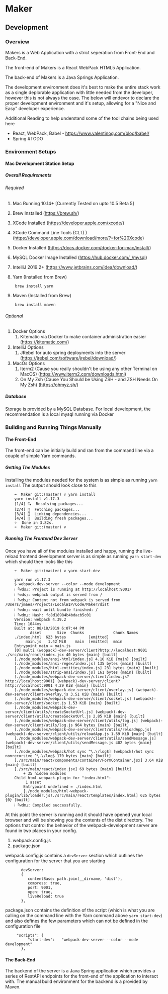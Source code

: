# Maker

## Development 

### Overview
Makers is a Web Application with a strict seperation from Front-End and Back-End.  

The front-end of Makers is a React WebPack HTML5 Application. 

The back-end of Makers is a Java Springs Application.  

The development environment does it's best to make the entire stack work as a single deplorable application with little needed from the developer, however this is not always the case.   The below will endevor to declare the proper development environment and it's setup, allowing for a "Nice and Easy" developer experience. 

Additional Reading to help understand some of the tool chains being used here 
- React, WebPack, Babel - https://www.valentinog.com/blog/babel/
- Spring #TODO 

### Environment Setups
#### Mac Development Station Setup
##### Overall Requirements 
###### Required
 1. Mac Running 10.14+ [Currently Tested on upto 10.5 Beta 5]
2. Brew Installed (https://brew.sh/)
3. XCode Installed (https://developer.apple.com/xcode/)
4. XCode Command Line Tools (CLT) )(https://developer.apple.com/download/more/?=for%20Xcode)
5. Docker Installed (https://docs.docker.com/docker-for-mac/install/)
6. MySQL Docker Image Installed (https://hub.docker.com/_/mysql)
7. IntelliJ 2019.2+ (https://www.jetbrains.com/idea/download/)
8. Yarn (Installed from Brew) 
        
        brew install yarn

9. Maven (Installed from Brew) 
        
        brew install maven

###### Optional
1. Docker Options 
   1. Kitematic via Docker to make container administration easier (https://kitematic.com/)
2. IntelliJ Options
   1. JRebel for auto spring deployments into the server (https://jrebel.com/software/jrebel/download/) 
3. MacOs Options
   1. Iterm2 (Cause you really shouldn't be using any other Terminal on MacOS) (https://www.iterm2.com/downloads.html)
   2. On My Zsh (Cause You Should be Using ZSH - and ZSH Needs On My Zsh) (https://ohmyz.sh/) 

##### Database
Storage is provided by a MySQL Database.   For local development, the recommendation is a local mysql running via Docker 

### Building and Running Things Manually 

#### The Front-End
The front-end can be initially build and ran from the command line via a couple of simple Yarn commands. 

##### Getting The Modules
Installing the modules needed for the system is as simple as running `yarn install`
The output should look close to this 

        ➜  Maker git:(master) ✗ yarn install      
        yarn install v1.17.3
        [1/4] 🔍  Resolving packages...
        [2/4] 🚚  Fetching packages...
        [3/4] 🔗  Linking dependencies...
        [4/4] 🔨  Building fresh packages...
        ✨  Done in 3.82s.
        ➜  Maker git:(master) ✗         

##### Running The Frontend Dev Server
Once you have all of the modules installed and happy, running the live-reload frontend development server is as simple as 
running `yarn start-dev` which should then looks like this 
        
        ➜  Maker git:(master) ✗ yarn start-dev
        
        yarn run v1.17.3
        $ webpack-dev-server --color --mode development
        ℹ ｢wds｣: Project is running at http://localhost:9001/
        ℹ ｢wds｣: webpack output is served from /
        ℹ ｢wds｣: Content not from webpack is served from /Users/jmaes/Projects/LocalWIP/Code/Maker/dist
        ℹ ｢wdm｣: wait until bundle finished: /
        ℹ ｢wdm｣: Hash: fc8d18984b4bdacb5c01
        Version: webpack 4.39.2
        Time: 1044ms
        Built at: 08/18/2019 6:07:44 PM
               Asset       Size  Chunks             Chunk Names
        ./index.html  623 bytes          [emitted]  
             main.js   1.42 MiB    main  [emitted]  main
        Entrypoint main = main.js
        [0] multi (webpack)-dev-server/client?http://localhost:9001 ./src/main/react/index.jsx 40 bytes {main} [built]
        [./node_modules/ansi-html/index.js] 4.16 KiB {main} [built]
        [./node_modules/ansi-regex/index.js] 135 bytes {main} [built]
        [./node_modules/html-entities/index.js] 231 bytes {main} [built]
        [./node_modules/strip-ansi/index.js] 161 bytes {main} [built]
        [./node_modules/webpack-dev-server/client/index.js?http://localhost:9001] (webpack)-dev-server/client?http://localhost:9001 4.29 KiB {main} [built]
        [./node_modules/webpack-dev-server/client/overlay.js] (webpack)-dev-server/client/overlay.js 3.51 KiB {main} [built]
        [./node_modules/webpack-dev-server/client/socket.js] (webpack)-dev-server/client/socket.js 1.53 KiB {main} [built]
        [./node_modules/webpack-dev-server/client/utils/createSocketUrl.js] (webpack)-dev-server/client/utils/createSocketUrl.js 2.85 KiB {main} [built]
        [./node_modules/webpack-dev-server/client/utils/log.js] (webpack)-dev-server/client/utils/log.js 964 bytes {main} [built]
        [./node_modules/webpack-dev-server/client/utils/reloadApp.js] (webpack)-dev-server/client/utils/reloadApp.js 1.59 KiB {main} [built]
        [./node_modules/webpack-dev-server/client/utils/sendMessage.js] (webpack)-dev-server/client/utils/sendMessage.js 402 bytes {main} [built]
        [./node_modules/webpack/hot sync ^\.\/log$] (webpack)/hot sync nonrecursive ^\.\/log$ 170 bytes {main} [built]
        [./src/main/react/components/container/FormContainer.jsx] 3.64 KiB {main} [built]
        [./src/main/react/index.jsx] 69 bytes {main} [built]
            + 35 hidden modules
        Child html-webpack-plugin for "index.html":
             1 asset
            Entrypoint undefined = ./index.html
            [./node_modules/html-webpack-plugin/lib/loader.js!./src/main/react/templates/index.html] 625 bytes {0} [built]
        ℹ ｢wdm｣: Compiled successfully.
       
At this point the server is running and it should have opened your local browser and will be showing you the contents of the 
dist directory.  The options that control the behavior of the webpack-development server are found in two places in your config. 

1. webpack.config.js
2. package.json

webpack.config.js contains a `devServer` section which outlines the configuration for the server that you are starting 
 
           devServer:
           {
              contentBase: path.join(__dirname, 'dist'),
              compress: true,
              port: 9001,
              open: true,
              liveReload: true
           }, 

package.json contains the definition of the script (which is what you are calling on the command line with the Yarn command 
above `yarn start-dev`) and also defines the few parameters which can not be defined in the configuration file

         "scripts": {
              "start-dev":   "webpack-dev-server --color --mode development"
           },

#### The Back-End 
The backend of the server is a Java Spring application which provides a series of RestAPI endpoints for the front-end of the 
application to interact with.  The manual build environment for the backend is a provided by Maven. 
